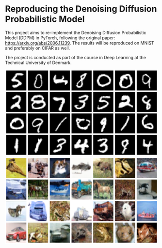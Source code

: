 # Reproducing the Denoising Diffusion Probabilistic Model
This project aims to re-implement the Denoising Diffusion Probabilistic Model (DDPM) in PyTorch, following the original paper: https://arxiv.org/abs/2006.11239. 
The results will be reproduced on MNIST and preferably on CIFAR as well. 

The project is conducted as part of the course in Deep Learning at the Technical University of Denmark. 

<div style="text-align: center;">
  <img src="images/mnist_visuals.png" alt="MNIST samples" width="700px">
</div>

<div style="text-align: center;">
  <img src="images/cifar_visuals.png" alt="CIFAR10 samples" width="700px">
</div>
